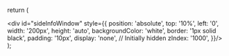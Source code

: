   return (
    <div className="App">
      <LocationFilter/>
      <Map/>
      <div id="sideInfoWindow" style={{
        position: 'absolute',
        top: '10%',
        left: '0',
        width: '200px',
        height: 'auto',
        backgroundColor: 'white',
        border: '1px solid black',
        padding: '10px',
        display: 'none', // Initially hidden
        zIndex: '1000',
      }}/>
    </div>
  );